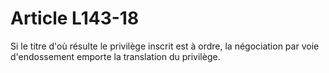 # Article L143-18

Si le titre d'où résulte le privilège inscrit est à ordre, la négociation par voie d'endossement emporte la translation du privilège.